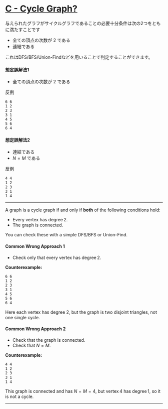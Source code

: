 # [C - Cycle Graph?](https://atcoder.jp/contests/abc404/tasks/abc404_c)

与えられたグラフがサイクルグラフであることの必要十分条件は次の2つをともに満たすことです

* 全ての頂点の次数が $2$ である
* 連結である

これはDFS/BFS/Union-Findなどを用いることで判定することができます。

#### 想定誤解法1

* 全ての頂点の次数が $2$ である

反例

```
6 6
1 2
2 3
3 1
4 5
5 6
6 4
```

#### 想定誤解法2

* 連結である
* $N=M$ である

反例

```
4 4
1 2
2 3
3 1
1 4
```

---

A graph is a cycle graph if and only if **both** of the following conditions hold:

* Every vertex has degree 2.
* The graph is connected.

You can check these with a simple DFS/BFS or Union–Find.

#### Common Wrong Approach 1

* Check only that every vertex has degree 2.

**Counterexample:**

```
6 6
1 2
2 3
3 1
4 5
5 6
6 4
```

Here each vertex has degree 2, but the graph is two disjoint triangles, not one single cycle.

#### Common Wrong Approach 2

* Check that the graph is connected.
* Check that $N = M$.

**Counterexample:**

```
4 4
1 2
2 3
3 1
1 4
```

This graph is connected and has $N=M=4$, but vertex 4 has degree 1, so it is not a cycle.
****
